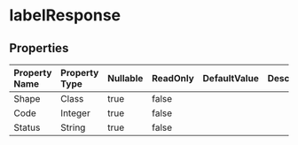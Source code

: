 # **labelResponse**

 

## **Properties**

| Property Name | Property Type | Nullable |  ReadOnly | DefaultValue | Description | 
| :- | :- | :- |:- |  :- | :- |
|Shape|Class|true|false |  ||
|Code|Integer|true|false |  ||
|Status|String|true|false |  ||

